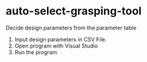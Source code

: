 # auto-select-grasping-tool
Decide design parameters from the parameter table

1. Input design parameters in CSV File.
2. Open program with Visual Studio
3. Run the program

